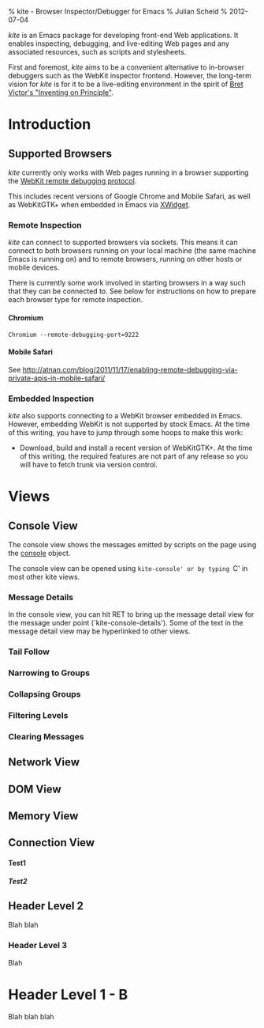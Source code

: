 % kite - Browser Inspector/Debugger for Emacs
% Julian Scheid
% 2012-07-04

_kite_ is an Emacs package for developing front-end Web applications.
It enables inspecting, debugging, and live-editing Web pages and any
associated resources, such as scripts and stylesheets.

First and foremost, _kite_ aims to be a convenient alternative to
in-browser debuggers such as the WebKit inspector frontend.  However,
the long-term vision for _kite_ is for it to be a live-editing
environment in the spirit of [Bret Victor's "Inventing on
Principle"](https://vimeo.com/36579366).

# Introduction

## Supported Browsers

_kite_ currently only works with Web pages running in a browser supporting the
[WebKit remote debugging protocol](http://www.webkit.org/blog/1620/webkit-remote-debugging/).

This includes recent versions of Google Chrome and Mobile Safari, as
well as WebKitGTK+ when embedded in Emacs via
[XWidget](http://emacswiki.org/emacs/EmacsXWidgets).

### Remote Inspection

_kite_ can connect to supported browsers via sockets.  This means it
can connect to both browsers running on your local machine (the same
machine Emacs is running on) and to remote browsers, running on other
hosts or mobile devices.

There is currently some work involved in starting browsers in a way
such that they can be connected to.  See below for instructions on how
to prepare each browser type for remote inspection.

#### Chromium

    Chromium --remote-debugging-port=9222

#### Mobile Safari

See http://atnan.com/blog/2011/11/17/enabling-remote-debugging-via-private-apis-in-mobile-safari/

### Embedded Inspection

_kite_ also supports connecting to a WebKit browser embedded in Emacs.
However, embedding WebKit is not supported by stock Emacs.  At the
time of this writing, you have to jump through some hoops to make this
work:

* Download, build and install a recent version of WebKitGTK+.  At the
  time of this writing, the required features are not part of any
  release so you will have to fetch trunk via version control.


# Views

## Console View

The console view shows the messages emitted by scripts on the page
using the [console](https://developer.mozilla.org/en/DOM/console)
object.

The console view can be opened using `kite-console' or by typing `C'
in most other kite views.

### Message Details

In the console view, you can hit RET to bring up the message detail
view for the message under point (`kite-console-details').  Some of
the text in the message detail view may be hyperlinked to other views.

### Tail Follow

### Narrowing to Groups

### Collapsing Groups

### Filtering Levels

### Clearing Messages

## Network View
## DOM View
## Memory View
## Connection View


#### Test1

##### Test2

## Header Level 2

Blah blah

### Header Level 3

Blah

# Header Level 1 - B

Blah blah blah
